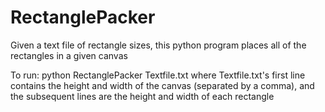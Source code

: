 # RectanglePacker
Given a text file of rectangle sizes, this python program places all of the rectangles in a given canvas

To run: python RectanglePacker Textfile.txt where Textfile.txt's first line contains the height and width of the canvas (separated by a comma), and the subsequent lines are the height and width of each rectangle
